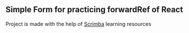 ## Simple Form for practicing forwardRef of React


Project is made with the help of [Scrimba](https://scrimba.com/allcourses) learning resources
